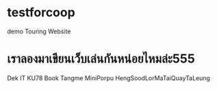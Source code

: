 # testforcoop
demo Touring Website
# เราลองมาเขียนเว็บเล่นกันหน่อยไหมล่ะ555
Dek IT KU78 Book Tangme MiniPorpu HengSoodLorMaTaiQuayTaLeung
